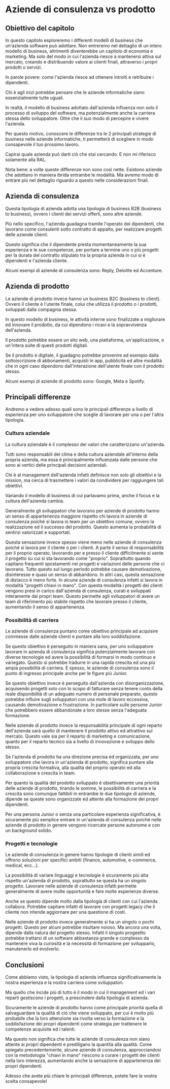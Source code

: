 # Aziende di consulenza vs prodotto

## Obiettivo del capitolo

In questo capitolo esploreremo i differenti modelli di business che un'azienda software può adottare. Non entreremo nel dettaglio di un intero modello di business, altrimenti diventerebbe un capitolo di economia e marketing. Ma solo del modo in cui l'azienda riesce a mantenersi attiva sul mercato, creando e distribuendo valore ai clienti finali, attraverso i propri prodotti o servizi.

In parole povere: come l'azienda riesce ad ottenere introiti e retribuire i dipendenti.

Chi è agli inizi potrebbe pensare che le aziende informatiche siano essenzialmente tutte uguali.

In realtà, il modello di business adottato dall'azienda influenza non solo il processo di sviluppo del software, ma potenzialmente anche la carriera stessa dello sviluppatore. Oltre che il suo modo di percepire e vivere l'azienda.

Per questo motivo, conoscere le differenze tra le 2 principali strategie di business nelle aziende informatiche, ti permetterà di scegliere in modo consapevole il tuo prossimo lavoro.

Capirai quale azienda può darti ciò che stai cercando. E non mi riferisco solamente alla RAL.

Nota bene: a volte queste differenze non sono così nette. Esistono aziende che adottano in maniera ibrida entrambe le modalità. Ma avremo modo di entrare più nel dettaglio riguardo a questo nelle considerazioni finali.

## Azienda di consulenza

Questa tipologia di azienda adotta una tipologia di business B2B (business to business), ovvero i clienti dei servizi offerti, sono altre aziende.

Più nello specifico, l'azienda guadagna tramite l'operato dei dipendenti, che lavorano come consulenti sotto contratto di appalto, per realizzare progetti delle aziende clienti.

Questo significa che il dipendente presta momentaneamente la sua esperienza e le sue competenze, per portare a termine uno o più progetti per la durata del contratto stipulato tra la propria azienda in cui si è dipendenti e l'azienda cliente.

Alcuni esempi di aziende di consulenza sono: Reply, Deloitte ed Accenture.

## Azienda di prodotto

Le aziende di prodotto invece hanno un business B2C (business to client). Ovvero il cliente è l'utente finale, colui che utilizza il prodotto o i prodotti, sviluppati dalla compagnia stessa.

In questo modello di business, le attività interne sono finalizzate a migliorare ed innovare il prodotto, da cui dipendono i ricavi e la sopravvivenza dell'azienda.

Il prodotto potrebbe essere un sito web, una piattaforma, un'applicazione, o un'intera suite di questi prodotti digitali.

Se il prodotto è digitale, il guadagno potrebbe provenire ad esempio dalla sottoiscrizione di abbonamenti, acquisti in app, pubblicità ed altre modalità che in ogni caso dipendono dall'interazione dell'utente finale con il prodotto stesso.

Alcuni esempi di aziende di prodotto sono: Google, Meta e Spotify.

## Principali differenze

Andremo a vedere adesso quali sono le principali differenze a livello di esperienza per uno sviluppatore che sceglie di lavorare per una o per l'altra tipologia. 

### Cultura aziendale

La cultura aziendale è il complesso dei valori che caratterizzano un'azienda. 

Tutti sono responsabili del clima e della cultura aziendale all'interno della propria azienda, ma essa è principalmente influenzata dalle persone che sono ai vertici delle principali decisioni aziendali.

Chi è al management dell'azienda infatti definisce non solo gli obiettivi e la mission, ma cerca di trasmettere i valori da condividere per raggiungere tali obiettivi.

Variando il modello di business di cui parlavamo prima, anche il focus e la cultura dell'azienda cambia.

Generalmente gli sviluppatori che lavorano per aziende di prodotto hanno un senso di appartenenza maggiore rispetto chi lavora in aziende di consulenza poiché si lavora in team per un obiettivo comune, ovvero la realizzazione ed il successo del prodotto. Questo aumenta la probabilità di sentirsi valorizzati e supportati.

Questa sensazione invece spesso viene meno nelle aziende di consulenza poiché si lavora per il cliente o per i clienti. A parte il senso di responsabilità per il proprio operato, lavorando per e presso il cliente difficilmente si sente il progetto su cui si sta lavorando come "proprio". Soprattutto quando capitano frequenti spostamenti nei progetti e variazioni delle persone che ci lavorano. Tutto questo sul lungo periodo potrebbe causare demotivazione, disinteresse e quasi un senso di abbandono.
In altri casi, questa sensazione di distacco è meno forte. In alcune aziende di consulenza infatti si lavora in modalità "progetti chiavi in mano". Con questa modalità i progetti dei clienti vengono presi in carico dall'azienda di consulenza, curati e sviluppati interamente dai propri team. Questo permette agli sviluppatori di avere un team di riferimento più stabile rispetto che lavorare presso il cliente, aumentando il senso di appartenenza.

### Possibilità di carriera

Le aziende di consulenza puntano come obiettivo principale ad acquisire commesse dalle aziende clienti e puntare alla loro soddisfazione.

Se questo obiettivo è perseguito in maniera sana, per uno sviluppatore lavorare in azienda di consulenza significa potenzialmente lavorare con diverse tecnologie ed avere la possibilità di formarsi in modo continuo e variegato.
Questo si potrebbe tradurre in una rapida crescita ed una più ampia possibilità di carriera. E spesso, le aziende di consulenza sono il punto di ingresso principale anche per le figure più Junior.

Se questo obiettivo invece è perseguito dall'azienda con disorganizzazione, acquisendo progetti solo con lo scopo di fatturare senza tenere conto della reale disponibilità di un adeguato numero di personale preparato, questo potrebbe influire sugli sviluppatori con una mole di lavoro eccessiva, causando demotivazione e frustrazione. In particolare sulle persone Junior che potrebbero essere abbandonate a loro stesse senza l'adeguata formazione.

Nelle aziende di prodotto invece la responsabilità principale di ogni reparto dell'azienda sarà quello di mantenere il prodotto attivo ed attrattivo sul mercato. Questo vale sia per il reparto di marketing e comunicazione, quanto per il reparto tecnico sia a livello di innovazione e sviluppo dello stesso.

Se l'azienda di prodotto ha una direzione precisa ed organizzata, per uno sviluppatore che lavora in un'azienda di prodotto, significa puntare alla propria crescita formativa, alla qualità del proprio operato ed alla collaborazione e crescita in team.

Per quanto la qualità del prodotto sviluppato è obiettivamente una priorità delle aziende di prodotto, tirando le somme, le possibilità di carriera e la crescita sono comunque fattibili in entrambe le due tipologie di aziende, dipende se queste sono organizzate ed attente alla formazione dei propri dipendenti.

Per una persona Junior o senza una particolare esperienza significativa, è sicuramente più semplice entrare in un'azienda di consulenza poiché nelle aziende di prodotto in genere vengono ricercate persone autonome e con un background solido.

### Progetti e tecnologie

Le aziende di consulenza in genere hanno tipologie di clienti simili ed offrono soluzioni per specifici ambiti (finance, automotive, e-commerce, medical, ecc...).

La possibilità di variare linguaggi e tecnologie è sicuramente più alta rispetto un'azienda di prodotto, soprattutto se questa ha un singolo progetto. Lavorare nelle aziende di consulenza infatti permette generalmente di avere molte opportunità e fare molte esperienze diverse. 

Anche se questo dipende molto dalla tipologia di clienti con cui l'azienda collabora. Potrebbe capitare infatti di lavorare con progetti legacy che il cliente non intende aggiornare per una questione di costi.

Nelle aziende di prodotto invece generalmente si ha un singolo o pochi progetti. Questo per alcuni potrebbe risultare noioso. Ma ancora una volta, dipende dalla natura del progetto stesso. Infatti il singolo progeetto potrebbe trattarsi di un software abbastanza grande e complesso da mantenere viva la curiosità e la necessità di formazione per svilupparlo, manutenerlo ed evolverlo.

## Conclusioni

Come abbiamo visto, la tipologia di azienda influenza significativamente la nostra esperienza e la nostra carriera come sviluppatori. 

Ma quello che incide più di tutto è il modo in cui il management ed i vari reparti gestiscono i progetti, a prescindere dalla tipologia di azienda.

Sicuramente le aziende di prodotto hanno come principale priorità quella di salvaguardare la qualità di ciò che viene sviluppato, per cui è molto più probabile che la loro attenzione sia rivolta verso la formazione e la soddisfazione dei propri dipendenti come strategia per trattenere le competenze acquisite ed i talenti.

Ma questo non significa che tutte le aziende di consulenza non siano attente ai propri dipendenti e prediligano la quantità alla qualità. Come spiegato precedentemente, alcune aziende di consulenza, approcciandosi con la metodologia "chiavi in mano" riescono a curare i progetti dei clienti nella loro interezza, aumentando anche la sensazione di appartenenza dei propri dipendenti.

Adesso che avete più chiare le principali differenze, potete fare la vostra scelta consapevole!

